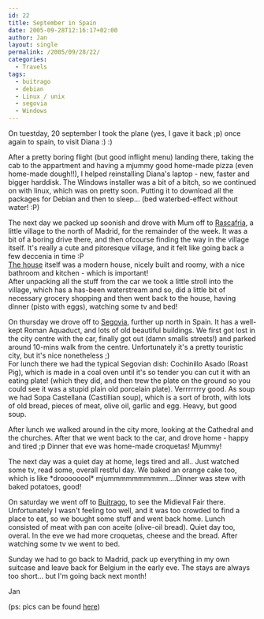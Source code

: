 ```yaml
---
id: 22
title: September in Spain
date: 2005-09-28T12:16:17+02:00
author: Jan
layout: single
permalink: /2005/09/28/22/
categories:
  - Travels
tags:
  - buitrago
  - debian
  - Linux / unix
  - segovia
  - Windows
---
```

On tuestday, 20 september I took the plane (yes, I gave it back ;p) once again to spain, to visit Diana :) :)

After a pretty boring flight (but good inflight menu) landing there, taking the cab to the appartment and having a mjummy good home-made pizza (even home-made dough!!), I helped reinstalling Diana's laptop - new, faster and bigger harddisk. The Windows installer was a bit of a bitch, so we continued on with linux, which was on pretty soon. Putting it to download all the packages for Debian and then to sleep... (bed waterbed-effect without water! :P)

The next day we packed up soonish and drove with Mum off to [Rascafria](http://www.sierranorte.com/rascafria/), a little village to the north of Madrid, for the remainder of the week. It was a bit of a boring drive there, and then ofcourse finding the way in the village itself. It's really a cute and pitoresque village, and it felt like going back a few deccenia in time :P  
[The house](http://www.alojamientosrascafria.com/cerquilla/index.html) itself was a modern house, nicely built and roomy, with a nice bathroom and kitchen - which is important!  
After unpacking all the stuff from the car we took a little stroll into the village, which has a has-been waterstream and so, did a little bit of necessary grocery shopping and then went back to the house, having dinner (pisto with eggs), watching some tv and bed!

On thursday we drove off to [Segovia](http://www.segovia.es), further up north in Spain. It has a well-kept Roman Aquaduct, and lots of old beautiful buildings. We first got lost in the city centre with the car, finally got out (damn smalls streets!) and parked around 10-mins walk from the centre. Unfortunately it's a pretty touristic city, but it's nice nonetheless ;)  
For lunch there we had the typical Segovian dish: Cochinillo Asado (Roast Pig), which is made in a coal oven until it's so tender you can cut it with an eating plate! (which they did, and then trew the plate on the ground so you could see it was a stupid plain old porcelain plate). Verrrrrrry good. As soup we had Sopa Castellana (Castillian soup), which is a sort of broth, with lots of old bread, pieces of meat, olive oil, garlic and egg. Heavy, but good soup.

After lunch we walked around in the city more, looking at the Cathedral and the churches. After that we went back to the car, and drove home - happy and tired ;p Dinner that eve was home-made croquetas! Mjummy!

The next day was a quiet day at home, legs tired and all.. Just watched some tv, read some, overall restful day. We baked an orange cake too, which is like \*droooooool\* mjummmmmmmmmm....Dinner was stew with baked potatoes, good!

On saturday we went off to [Buitrago](http://www.buitrago.org/), to see the Midieval Fair there. Unfortunately I wasn't feeling too well, and it was too crowded to find a place to eat, so we bought some stuff and went back home. Lunch consisted of meat with pan con aceite (olive-oil bread). Quiet day too, overal. In the eve we had more croquetas, cheese and the bread. After watching some tv we went to bed.

Sunday we had to go back to Madrid, pack up everything in my own suitcase and leave back for Belgium in the early eve. The stays are always too short... but I'm going back next month!

Jan

(ps: pics can be found [here](http://sadevil.org/piwigo/index.php/category/56-spain_september_2005))